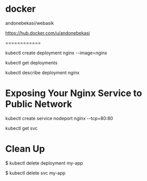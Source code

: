 # docker

andonebekasi/webasik

https://hub.docker.com/u/andonebekasi



============


kubectl create deployment nginx --image=nginx

kubectl get deployments

kubectl describe deployment nginx



Exposing Your Nginx Service to Public Network
=============================================

kubectl create service nodeport nginx --tcp=80:80

kubectl get svc



 Clean Up
==============


$ kubectl delete deployment my-app

$ kubectl delete svc my-app


